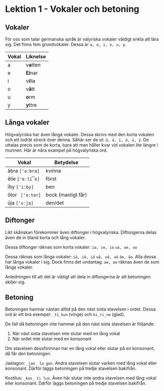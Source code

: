 # Lektion 1 - Vokaler och betoning

## Vokaler

För oss som talar germanska språk är valyriska vokaler väldigt enkla att lära sig. Det finns fem grundvokaler. Dessa är ```a, e, i, o, u, y```.

| Vokal  		| Liknelse 		|
| ------------- | ------------- |
| a  			| v**a**tten  	|
| e  			| **Ei**nar  	|
| i  			| v**i**lla 	|
| o  			| v**å**tt		|
| u  			| **o**rm 		|
| y  			| **y**ttre	 	|


## Långa vokaler

Högvalyriska har även långa vokaler. Dessa skrivs med den korta vokalen och ett lodrät streck över denna. Såhär ser de ut: ```ā, ē, ī, ō, ū, ȳ```. De uttalas precis som de korta, bara att man håller kvar vid vokalen lite längre i munnen. Här är nåra exampel på högvalyriska ord.

| Vokal  				| Betydelse 			|
| ------------- 		| ------------- 		|
| ābra ```['aːbra]```	| kvinna				|
| ēlie ```['eːli͡e]```	| först  				|
| īby ```['iːby]```		| ben 					|
| ōtor ``` ['oːtor]```	| bock (manligt får)	|
| ūja ```['uːja]```		| den/det 				|

## Diftonger

Likt skånskan förekommer även diftonger i högvalyriska. Diftongerna delas även de in bland korta och lång vokaler.

Dessa diftonger räknas som korta vokaler: ```ia, ie, io``` ```ua, ue, uo```

Dessa räknas som långa vokaler: ```iā, iē, iō``` ```uā, uē, uō``` ```āe, āo```. Alla dessa har långa vokaler i sig. Dock finns det undantag. ```ae, ao``` räknas även de som långa vokaler.

Anledningen till att det är viktigt att dela in diftongerna är att betoningen skiljer sig.

## Betoning

Betoningen hamnar nästan alltid på den näst sista stavelsen i ordet. Dessa ord är ett bra exempel: ```_tī_kun``` (vinge) och ```ki_ri_ne``` (glad).

De fall då betoningen inte hammar på den näst sista stavelsen är följande:

1. När näst sista stavelsen inte slutar med en lång vokal
2. När ordet inte slutar med en konsonant



Om stavelsen dessförinnan har en lång vokal eller slutar på en konsonant, då får den betoningen.

Jaelagon: ```_jae_ la gon```. Andra stavelsen slutar varken med lång vokal eller konsonant. Därför läggs betoningen på tredje stavelsen bakifrån.

Kostilus: ```_kos_ ti lus```. Även här slutar inte andra stavelsen med lång vokal eller konsonant. Därför läggs betoningen på tredje stavelsen bakifrån.
